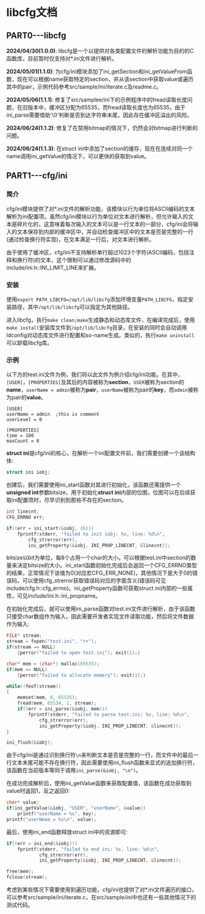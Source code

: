 # libcfg文档

## PART0---libcfg

**2024/04/30(1.0.0)**: libcfg是一个以提供对各类配置文件的解析功能为目的的C函数库，目前暂时仅支持对*.ini文件进行解析。

**2024/05/01(1.1.0)**: 为cfg/ini模块添加了ini_getSection和ini_getValueFrom函数，现在可以根据name获取特定的section，并从该section中获取value或遍历其中的pair，示例代码参考src/sample/ini/iterate.c及readme.c。

**2024/05/06(1.1.1)**: 修复了src/samplee/ini下的示例程序中的fread读取长度问题，在旧版本中，缓冲区分配为65535，而fread读取长度也为65535，由于ini_parse需要借助'\0'判断是否到达字符串末尾，因此存在缓冲区溢出的风险。

**2024/06/24(1.1.2)**: 修复了在禁用bitmap的情况下，仍然会对bitmap进行判断的问题。

**2024/06/24(1.1.3)**: 在struct ini中添加了section的缓存，现在在连续对同一个name调用ini_getValue的情况下，可以更快的获取到value。

## PART1---cfg/ini

### 简介

cfg/ini模块提供了对*.ini文件的解析功能，该模块以行为单位将ASCII编码的文本解析为ini配置项。虽然cfg/ini模块以行为单位对文本进行解析，但允许输入的文本是碎片化的，这意味着每次输入的文本可以是一行文本的一部分，cfg/ini会将输入的文本保存到内部的缓冲区中，并自动检查缓冲区中的文本是否是完整的一行(通过检查换行符实现)，在文本满足一行后，对文本进行解析。

由于使用了缓冲区，cfg/ini不支持解析单行超过1023个字符(ASCII编码，包括注释和换行符)的文本，这个限制可以通过修改源码中的include/ini.h::INI_LIMIT_LINE来扩展。

### 安装

使用`export PATH_LIBCFG=/opt/lib/libcfg`添加环境变量`PATH_LIBCFG`，指定安装路径，其中`/opt/lib/libcfg`可以指定为其他路径。

进入libcfg，执行`make clean;make`生成静态和动态库文件，在编译完成后，使用`make install`安装库文件到`/opt/lib/libcfg`目录，在安装的同时会自动调用ldconfig对动态库文件进行配置和so-name生成。类似的，执行`make uninstall`可以卸载libcfg库。

### 示例

以下方的test.ini文件为例，我们将以此文件为例介绍cfg/ini功能。在其中，`[USER]`，`[PROPERTIES]`及其后的内容被称为**section**，`USER`被称为section的**name**，`userName = admin`被称为**pair**，`userName`被称为pair的**key**，而`admin`被称为pair的**value**。

```
[USER]
userName = admin  ;this is comment
userLevel = 0

[PROPERTIES]
time = 100
maxCount = 8
```

**struct ini**是cfg/ini的核心，在解析一个ini配置文件前，我们需要创建一个该结构体:

```c
struct ini iobj;
```

创建后，我们需要使用ini_start函数对其进行初始化，该函数还需提供一个**unsigned int**参数bitsize，用于初始化**struct ini**内部的位图，位图可以在后续获取ini配置项时，尽早识别到那些不存在的section。

```c
int linecnt;
CFG_ERRNO err;

if((err = ini_start(&iobj, 16))) 
	fprintf(stderr, "failed to init iobj: %s, line: %d\n", 
		cfg_strerror(err), 
		ini_getProperty(&iobj, INI_PROP_LINECNT, &linecnt));
```

bitsize以bit为单位，每8个占用一个char的大小。可以根据test.ini中section的数量来决定bitsize的大小。ini_start函数初始化完成后会返回一个CFG_ERRNO类型的结果，正常情况下该值为0(对应宏CFG_ERR_NONE)，其他情况下是大于0的错误码，可以使用cfg_strerror获取错误码对应的字面含义(错误码可见include/cfg.h::cfg_errno)。ini_getProperty函数可获取struct ini内部的一些属性，可见include/ini.h::ini_propname。

在初始化完成后，就可以使用ini_parse函数对test.ini文件进行解析，由于该函数只接受char数组作为输入，因此需要开发者实现文件读取功能，然后将文件数据作为输入:

```c
FILE* stream;
stream = fopen("test.ini", "r+");
if(stream == NULL) 
	{perror("failed to open test.ini"); exit(1);}

char* mem = (char*) malloc(65535);
if(mem == NULL) 
	{perror("failed to allocate memery"); exit(1);}

while(!feof(stream))
{
    memset(mem, 0, 65535);
    fread(mem, 65534, 1, stream);
    if((err = ini_parse(&iobj, mem)))
    	fprintf(stderr, "failed to parse test.ini: %s, line: %d\n", 
			cfg_strerror(err), 
			ini_getProperty(&iobj, INI_PROP_LINECNT, &linecnt));
}

ini_flush(&iobj);
```

由于cfg/ini是通过识别换行符`\n`来判断文本是否是完整的一行，而文件中的最后一行文本末尾可能不存在换行符，因此需要使用ini_flush函数来显式的追加换行符，该函数在当前版本等同于调用`ini_parse(&iobj, "\n")`。

在成功完成解析后，使用ini_getValue函数来获取配置值，该函数在成功获取到value时返回1，反之返回0:

```c
char* value;
if(ini_getValue(&iobj, "USER", "userName", &value))
	printf("userName = %s", key);
printf("userNmae = %s\n", value);
```

最后，使用ini_end函数释放struct ini中的资源即可:

```c
if((err = ini_end(&iobj)))
	fprintf(stderr, "failed to end ini: %s, line: %d\n", 
			cfg_strerror(err), 
			ini_getProperty(&iobj, INI_PROP_LINECNT, &linecnt));

free(mem);
fclose(stream);
```

考虑到某些情况下需要使用到遍历功能，cfg/ini也提供了对*.ini文件遍历的接口，可以参考src/sample/ini/iterate.c，在src/sample/ini中也还有一些其他情况下的测试代码。





